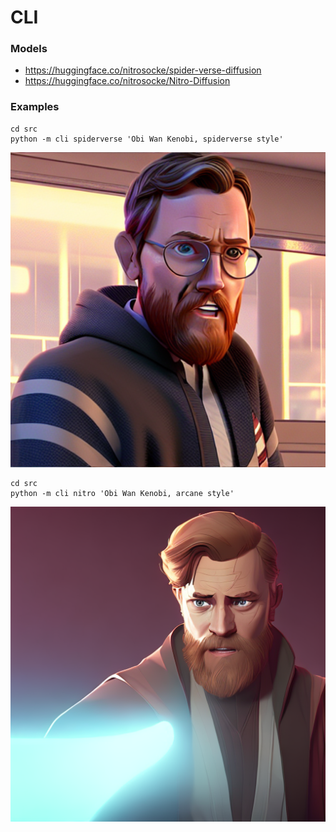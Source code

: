 # CLI

### Models

- https://huggingface.co/nitrosocke/spider-verse-diffusion
- https://huggingface.co/nitrosocke/Nitro-Diffusion

### Examples

```
cd src
python -m cli spiderverse 'Obi Wan Kenobi, spiderverse style'
```

![Obi Wan Kenobi, arcane style](examples/Obi_Wan_Kenobi_spiderverse_style.png)

```
cd src
python -m cli nitro 'Obi Wan Kenobi, arcane style'
```

![Obi Wan Kenobi, arcane style](examples/Obi_Wan_Kenobi_arcane_style.png)